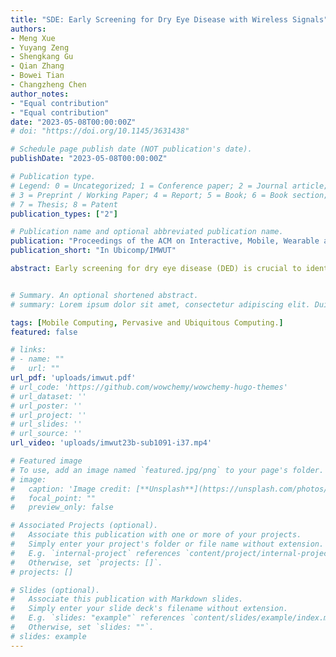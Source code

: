 ```yaml
---
title: "SDE: Early Screening for Dry Eye Disease with Wireless Signals"
authors:
- Meng Xue
- Yuyang Zeng
- Shengkang Gu
- Qian Zhang
- Bowei Tian
- Changzheng Chen
author_notes:
- "Equal contribution"
- "Equal contribution"
date: "2023-05-08T00:00:00Z"
# doi: "https://doi.org/10.1145/3631438"

# Schedule page publish date (NOT publication's date).
publishDate: "2023-05-08T00:00:00Z"

# Publication type.
# Legend: 0 = Uncategorized; 1 = Conference paper; 2 = Journal article;
# 3 = Preprint / Working Paper; 4 = Report; 5 = Book; 6 = Book section;
# 7 = Thesis; 8 = Patent
publication_types: ["2"]

# Publication name and optional abbreviated publication name.
publication: "Proceedings of the ACM on Interactive, Mobile, Wearable and Ubiquitous Technologies"
publication_short: "In Ubicomp/IMWUT"

abstract: Early screening for dry eye disease (DED) is crucial to identify and provide timely intervention to high-risk susceptible populations. Currently, clinical methods for diagnosing DED include the tear break-up time test, meibomian gland analysis, tear osmolarity test, and tear river height test, which require in-hospital detection. Unfortunately, there is no convenient way to screen for DED yet. In this paper, we propose SDE, a contactless, convenient, and ubiquitous DED screening system based on RF signals. To extract biomarkers for early screening of DED from RF signals, we construct frame chirps variance and extract fine-grained spontaneous blinking action. SDE is carefully designed to remove interference in RF signals and refine the characterization of biomarkers that denote the symptoms of DED. To endow SDE with the ability to adapt to new users, we develop a deep learning-based model of unsupervised domain adaptation to remove the influence of different users and environments in local and global two-level feature spaces. We conduct extensive experiments to evaluate SDE with 54 volunteers in 4 scenes. The experimental results confirm that SDE can accurately screen for DED in a new user in real environments such as eye examination rooms, clinics, offices, and homes.


# Summary. An optional shortened abstract.
# summary: Lorem ipsum dolor sit amet, consectetur adipiscing elit. Duis posuere tellus ac convallis placerat. Proin tincidunt magna sed ex sollicitudin condimentum.

tags: [Mobile Computing, Pervasive and Ubiquitous Computing.]
featured: false

# links:
# - name: ""
#   url: ""
url_pdf: 'uploads/imwut.pdf'
# url_code: 'https://github.com/wowchemy/wowchemy-hugo-themes'
# url_dataset: ''
# url_poster: ''
# url_project: ''
# url_slides: ''
# url_source: ''
url_video: 'uploads/imwut23b-sub1091-i37.mp4'

# Featured image
# To use, add an image named `featured.jpg/png` to your page's folder. 
# image:
#   caption: 'Image credit: [**Unsplash**](https://unsplash.com/photos/jdD8gXaTZsc)'
#   focal_point: ""
#   preview_only: false

# Associated Projects (optional).
#   Associate this publication with one or more of your projects.
#   Simply enter your project's folder or file name without extension.
#   E.g. `internal-project` references `content/project/internal-project/index.md`.
#   Otherwise, set `projects: []`.
# projects: []

# Slides (optional).
#   Associate this publication with Markdown slides.
#   Simply enter your slide deck's filename without extension.
#   E.g. `slides: "example"` references `content/slides/example/index.md`.
#   Otherwise, set `slides: ""`.
# slides: example
---
```


<!-- {{% callout note %}}
Click the *Cite* button above to demo the feature to enable visitors to import publication metadata into their reference management software.
{{% /callout %}}

{{% callout note %}}
Create your slides in Markdown - click the *Slides* button to check out the example.
{{% /callout %}} -->

<!-- Supplementary notes can be added here, including [code, math, and images](https://wowchemy.com/docs/writing-markdown-latex/). -->
